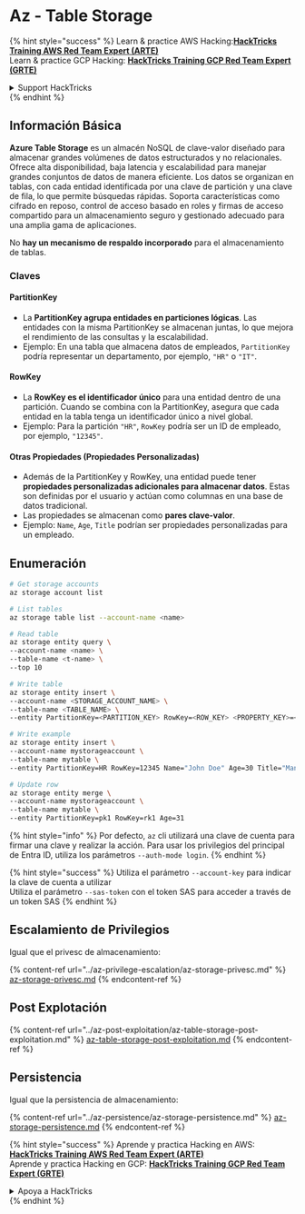 # Az - Table Storage

{% hint style="success" %}
Learn & practice AWS Hacking:<img src="../../../.gitbook/assets/image (1) (1) (1).png" alt="" data-size="line">[**HackTricks Training AWS Red Team Expert (ARTE)**](https://training.hacktricks.xyz/courses/arte)<img src="../../../.gitbook/assets/image (1) (1) (1).png" alt="" data-size="line">\
Learn & practice GCP Hacking: <img src="../../../.gitbook/assets/image (2).png" alt="" data-size="line">[**HackTricks Training GCP Red Team Expert (GRTE)**<img src="../../../.gitbook/assets/image (2).png" alt="" data-size="line">](https://training.hacktricks.xyz/courses/grte)

<details>

<summary>Support HackTricks</summary>

* Check the [**subscription plans**](https://github.com/sponsors/carlospolop)!
* **Join the** 💬 [**Discord group**](https://discord.gg/hRep4RUj7f) or the [**telegram group**](https://t.me/peass) or **follow** us on **Twitter** 🐦 [**@hacktricks\_live**](https://twitter.com/hacktricks_live)**.**
* **Share hacking tricks by submitting PRs to the** [**HackTricks**](https://github.com/carlospolop/hacktricks) and [**HackTricks Cloud**](https://github.com/carlospolop/hacktricks-cloud) github repos.

</details>
{% endhint %}

## Información Básica

**Azure Table Storage** es un almacén NoSQL de clave-valor diseñado para almacenar grandes volúmenes de datos estructurados y no relacionales. Ofrece alta disponibilidad, baja latencia y escalabilidad para manejar grandes conjuntos de datos de manera eficiente. Los datos se organizan en tablas, con cada entidad identificada por una clave de partición y una clave de fila, lo que permite búsquedas rápidas. Soporta características como cifrado en reposo, control de acceso basado en roles y firmas de acceso compartido para un almacenamiento seguro y gestionado adecuado para una amplia gama de aplicaciones.

No **hay un mecanismo de respaldo incorporado** para el almacenamiento de tablas.

### Claves

#### **PartitionKey**

* La **PartitionKey agrupa entidades en particiones lógicas**. Las entidades con la misma PartitionKey se almacenan juntas, lo que mejora el rendimiento de las consultas y la escalabilidad.
* Ejemplo: En una tabla que almacena datos de empleados, `PartitionKey` podría representar un departamento, por ejemplo, `"HR"` o `"IT"`.

#### **RowKey**

* La **RowKey es el identificador único** para una entidad dentro de una partición. Cuando se combina con la PartitionKey, asegura que cada entidad en la tabla tenga un identificador único a nivel global.
* Ejemplo: Para la partición `"HR"`, `RowKey` podría ser un ID de empleado, por ejemplo, `"12345"`.

#### **Otras Propiedades (Propiedades Personalizadas)**

* Además de la PartitionKey y RowKey, una entidad puede tener **propiedades personalizadas adicionales para almacenar datos**. Estas son definidas por el usuario y actúan como columnas en una base de datos tradicional.
* Las propiedades se almacenan como **pares clave-valor**.
* Ejemplo: `Name`, `Age`, `Title` podrían ser propiedades personalizadas para un empleado.

## Enumeración
```bash
# Get storage accounts
az storage account list

# List tables
az storage table list --account-name <name>

# Read table
az storage entity query \
--account-name <name> \
--table-name <t-name> \
--top 10

# Write table
az storage entity insert \
--account-name <STORAGE_ACCOUNT_NAME> \
--table-name <TABLE_NAME> \
--entity PartitionKey=<PARTITION_KEY> RowKey=<ROW_KEY> <PROPERTY_KEY>=<PROPERTY_VALUE>

# Write example
az storage entity insert \
--account-name mystorageaccount \
--table-name mytable \
--entity PartitionKey=HR RowKey=12345 Name="John Doe" Age=30 Title="Manager"

# Update row
az storage entity merge \
--account-name mystorageaccount \
--table-name mytable \
--entity PartitionKey=pk1 RowKey=rk1 Age=31
```
{% hint style="info" %}
Por defecto, `az` cli utilizará una clave de cuenta para firmar una clave y realizar la acción. Para usar los privilegios del principal de Entra ID, utiliza los parámetros `--auth-mode login`.
{% endhint %}

{% hint style="success" %}
Utiliza el parámetro `--account-key` para indicar la clave de cuenta a utilizar\
Utiliza el parámetro `--sas-token` con el token SAS para acceder a través de un token SAS
{% endhint %}

## Escalamiento de Privilegios

Igual que el privesc de almacenamiento:

{% content-ref url="../az-privilege-escalation/az-storage-privesc.md" %}
[az-storage-privesc.md](../az-privilege-escalation/az-storage-privesc.md)
{% endcontent-ref %}

## Post Explotación

{% content-ref url="../az-post-exploitation/az-table-storage-post-exploitation.md" %}
[az-table-storage-post-exploitation.md](../az-post-exploitation/az-table-storage-post-exploitation.md)
{% endcontent-ref %}

## Persistencia

Igual que la persistencia de almacenamiento:

{% content-ref url="../az-persistence/az-storage-persistence.md" %}
[az-storage-persistence.md](../az-persistence/az-storage-persistence.md)
{% endcontent-ref %}

{% hint style="success" %}
Aprende y practica Hacking en AWS:<img src="../../../.gitbook/assets/image (1) (1) (1).png" alt="" data-size="line">[**HackTricks Training AWS Red Team Expert (ARTE)**](https://training.hacktricks.xyz/courses/arte)<img src="../../../.gitbook/assets/image (1) (1) (1).png" alt="" data-size="line">\
Aprende y practica Hacking en GCP: <img src="../../../.gitbook/assets/image (2).png" alt="" data-size="line">[**HackTricks Training GCP Red Team Expert (GRTE)**<img src="../../../.gitbook/assets/image (2).png" alt="" data-size="line">](https://training.hacktricks.xyz/courses/grte)

<details>

<summary>Apoya a HackTricks</summary>

* Revisa los [**planes de suscripción**](https://github.com/sponsors/carlospolop)!
* **Únete al** 💬 [**grupo de Discord**](https://discord.gg/hRep4RUj7f) o al [**grupo de telegram**](https://t.me/peass) o **síguenos** en **Twitter** 🐦 [**@hacktricks\_live**](https://twitter.com/hacktricks_live)**.**
* **Comparte trucos de hacking enviando PRs a los repos de** [**HackTricks**](https://github.com/carlospolop/hacktricks) y [**HackTricks Cloud**](https://github.com/carlospolop/hacktricks-cloud).

</details>
{% endhint %}
